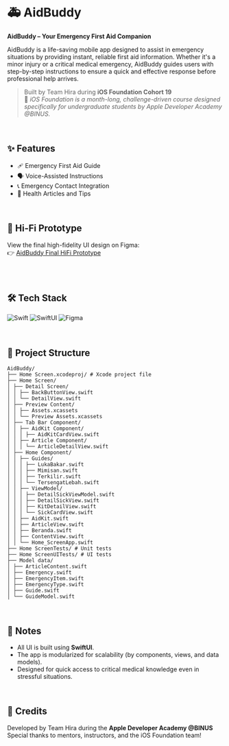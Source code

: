 # 🚑 AidBuddy

**AidBuddy – Your Emergency First Aid Companion**

AidBuddy is a life-saving mobile app designed to assist in emergency situations by providing instant, reliable first aid information. Whether it's a minor injury or a critical medical emergency, AidBuddy guides users with step-by-step instructions to ensure a quick and effective response before professional help arrives.

> Built by Team Hira during **iOS Foundation Cohort 19**  
> 📱 _iOS Foundation is a month-long, challenge-driven course designed specifically for undergraduate students by Apple Developer Academy @BINUS._

<br>

## ✨ Features

- 🩹 Emergency First Aid Guide  
- 🗣️ Voice-Assisted Instructions  
- 📞 Emergency Contact Integration  
- 📰 Health Articles and Tips  

<br>

## 🎨 Hi-Fi Prototype

View the final high-fidelity UI design on Figma:  
👉 [AidBuddy Final HiFi Prototype](https://www.figma.com/file/nc5cisOSToFunap3ocgYdo/HiFi-(PUTIH)?type=design&node-id=1%3A1813&mode=design&t=Eej8lNSbmSNb5DJa-1)

<br><br>

## 🛠️ Tech Stack

![Swift](https://img.shields.io/badge/Swift-F54A2A?logo=swift&logoColor=white)
![SwiftUI](https://img.shields.io/badge/SwiftUI-007AFF?style=for-the-badge&logo=swift&logoColor=white)
![Figma](https://img.shields.io/badge/Figma-F24E1E?logo=figma&logoColor=white)

<br>

## 📁 Project Structure

```
AidBuddy/
├── Home Screen.xcodeproj/ # Xcode project file
├── Home Screen/
│ ├── Detail Screen/
│ │ ├── BackButtonView.swift
│ │ └── DetailView.swift
│ ├── Preview Content/
│ │ ├── Assets.xcassets
│ │ └── Preview Assets.xcassets
│ ├── Tab Bar Component/
│ │ ├── AidKit Component/
│ │ │ ├── AidKitCardView.swift
│ │ ├── Article Component/
│ │ │ └── ArticleDetailView.swift
│ ├── Home Component/
│ │ ├── Guides/
│ │ │ ├── LukaBakar.swift
│ │ │ ├── Mimisan.swift
│ │ │ ├── Terkilir.swift
│ │ │ └── TersengatLebah.swift
│ │ ├── ViewModel/
│ │ │ ├── DetailSickViewModel.swift
│ │ │ ├── DetailSickView.swift
│ │ │ ├── KitDetailView.swift
│ │ │ └── SickCardView.swift
│ │ ├── AidKit.swift
│ │ ├── ArticleView.swift
│ │ ├── Beranda.swift
│ │ ├── ContentView.swift
│ │ └── Home_ScreenApp.swift
├── Home ScreenTests/ # Unit tests
├── Home ScreenUITests/ # UI tests
├── Model data/
│ ├── ArticleContent.swift
│ ├── Emergency.swift
│ ├── EmergencyItem.swift
│ ├── EmergencyType.swift
│ ├── Guide.swift
│ └── GuideModel.swift
```
<br>

## 📌 Notes

- All UI is built using **SwiftUI**.
- The app is modularized for scalability (by components, views, and data models).
- Designed for quick access to critical medical knowledge even in stressful situations.

<br>

## 📣 Credits

Developed by Team Hira during the **Apple Developer Academy @BINUS**  
Special thanks to mentors, instructors, and the iOS Foundation team!

<br><br>

